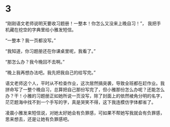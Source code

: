 # 3

“刚刚语文老师说明天要收习题册！一整本！你怎么又没来上晚自习！”， 我把手机藏在挖空的字典里给小雅发短信。

“一整本？我一页都没写。”

“我知道，你习题册还在你课桌里呢，我看了。”

“那怎么办？我今晚回不去啊。”

“晚上我再想办法吧。我先把我自己的给写完。”

语文老师这个人，平时从不检查作业，这次居然搞突袭，导致全班都在赶作业。我拼命写了一整个晚自习，总算把自己那份写完了，但小雅那份怎么办呢？还能怎么办？干！小雅的习题册正如她所说一页没写，除了封面上的依然棱角分明的名字，茫茫题海中找不到一个手写的字，真是哭笑不得，这下我连模仿字体都省了。

凌晨小雅发来短信说，对她太好她会有负罪感，可如果不帮她写我就会有负罪感，思来想去，还是让她有负罪感吧。

